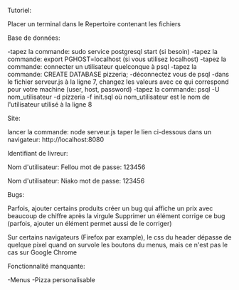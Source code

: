Tutoriel:

Placer un terminal dans le Repertoire contenant les fichiers

Base de données:

-tapez la commande: sudo service postgresql start (si besoin)
-tapez la commande: export PGHOST=localhost (si vous utilisez localhost)
-tapez la commande: connecter un utilisateur quelconque à psql
-tapez la commande: CREATE DATABASE pizzeria;
-déconnectez vous de psql
-dans le fichier serveur.js à la ligne 7, changez les valeurs
avec ce qui correspond pour votre machine (user, host, password)
-tapez la commande: psql -U nom_utilisateur -d pizzeria -f init.sql
où nom_utilisateur est le nom de l'utilisateur utilisé à la ligne 8

Site:

lancer la commande: node serveur.js
taper le lien ci-dessous dans un navigateur:
http://localhost:8080

Identifiant de livreur:

Nom d'utilisateur: Fellou
mot de passe: 123456

Nom d'utilisateur: Niako
mot de passe: 123456

Bugs:

Parfois, ajouter certains produits créer un bug qui affiche un prix
avec beaucoup de chiffre après la virgule
Supprimer un élément corrige ce bug (parfois, ajouter un
élément permet aussi de le corriger)

Sur certains navigateurs (Firefox par example), le css du header dépasse
de quelque pixel quand on survole les boutons du menus, mais ce n'est pas
le cas sur Google Chrome

Fonctionnalité manquante:

-Menus
-Pizza personalisable
